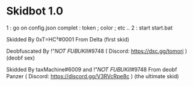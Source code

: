 # Skidbot 1.0

1 : go on config.json complet : token ; color ; etc .. 
2 : start start.bat 

Skidded By 0xT=HC²#0001 From Delta (first skid) 

Deobfuscated By !"𝑁𝑂𝑇 𝐹𝑈𝐵𝑈𝐾𝐼𝐼#9748 ( Discord: https://dsc.gg/tomori ) (deobf sex)

Skidded By taxMachine#6009 and !"𝑁𝑂𝑇 𝐹𝑈𝐵𝑈𝐾𝐼𝐼#9748 From deobf Panzer ( Discord: https://discord.gg/V3RVcRpe8c ) (the ultimate skid)

